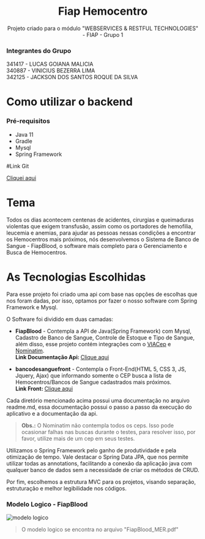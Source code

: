
<h1 align="center"> Fiap Hemocentro </h1>
<p align="center"> Projeto criado para o módulo "WEBSERVICES & RESTFUL TECHNOLOGIES" - FIAP - Grupo 1 <br></p>

###  Integrantes do Grupo<Br>
341417 - LUCAS GOIANA MALICIA<br>
340887 - VINICIUS BEZERRA LIMA<br>
342125 - JACKSON DOS SANTOS ROQUE DA SILVA<Br>

# Como utilizar o backend

### Pré-requisitos

- Java 11
- Gradle
- Mysql
- Spring Framework

#Link Git

<a href="https://github.com/LucasGoiana/fiapBlood">Cliquei aqui</a>

# Tema
Todos os dias acontecem centenas de acidentes, cirurgias e queimaduras violentas que exigem transfusão, assim como os portadores de hemofilia, leucemia e anemias, para ajudar as pessoas nessas condições a encontrar os Hemocentros mais próximos, nós desenvolvemos o Sistema de Banco de Sangue - FiapBlood, o software mais completo para o Gerenciamento e Busca de Hemocentros.

# As Tecnologias Escolhidas

Para esse projeto foi criado uma api com base nas opções de escolhas que nos foram dadas, por isso, optamos por fazer o nosso software com Spring Framework e Mysql. 

O Software foi dividido em duas camadas:

- **FiapBlood** - Contempla a API de Java(Spring Framework) com Mysql, Cadastro de Banco de Sangue, Controle de Estoque e Tipo de Sangue, além disso, esse projeto contém integrações com o <a href="https://viacep.com.br/" target="_blank">VIACep</a> e <a href="https://nominatim.openstreetmap.org/ui/search.html" target="_blank">Nominatim</a>.<br>
  <b>Link Documentação Api: </b> <a href="https://fiap-blood.herokuapp.com/swagger-ui.html#/" target="_blank">Clique aqui </a>

- **bancodesanguefront** - Contempla o Front-End(HTML 5, CSS 3, JS, Jquery, Ajax) que informando somente o CEP busca a lista de Hemocentros/Bancos de Sangue cadastrados mais próximos.<br>
<b>Link Front: </b> <a href="https://lucasgoiana.com/bancodesanguefront/" target="_blank">Clique aqui </a>

Cada diretório mencionado acima possui uma documentação no arquivo readme.md, essa documentação possui o passo a passo da execução do aplicativo e a documentação da api.

> <b>Obs.:</b> O Nominatim não contempla todos os ceps. Isso pode ocasionar falhas nas buscas durante o testes, para resolver isso, por favor, utilize mais de um cep em seus testes.

Utilizamos o Spring Framework pelo ganho de produtividade e pela otimização de tempo.
Vale destacar o Spring Data JPA, que nos permite utilizar todas as annotations, facilitando a conexão da aplicação java com qualquer banco de dados sem a necessidade de criar os
métodos de CRUD.

Por fim, escolhemos a estrutura MVC para os projetos, visando separação, estruturação e melhor legibilidade nos códigos.

### Modelo Logico - FiapBlood

![modelo logico](https://lucasgoiana.com/rest/bd.png)

> O modelo logico se encontra no arquivo "FiapBlood_MER.pdf"
